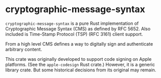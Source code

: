 # cryptographic-message-syntax

`cryptographic-message-syntax` is a pure Rust implementation of
Cryptographic Message Syntax (CMS) as defined by RFC 5652. Also included
is Time-Stamp Protocol (TSP) (RFC 3161) client support.

From a high level CMS defines a way to digitally sign and authenticate
arbitrary content.

This crate was originally developed to support code signing on Apple
platforms. (See the `apple-codesign` Rust crate.) However, it is a
generic library crate. But some historical decisions from its original
may remain.

